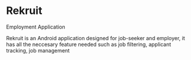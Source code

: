 # Rekruit
Employment Application

Rekruit is an Android application designed for job-seeker and employer, it has all the neccesary feature needed such as job filtering, applicant tracking, job management

